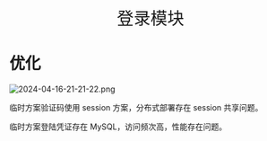 <p align="center">
   <a style="font-size:30px;"> 登录模块 </a>

</p>



# 优化

![2024-04-16-21-21-22.png](assets/2024-04-16-21-21-22.png)


临时方案验证码使用 session 方案，分布式部署存在 session 共享问题。

临时方案登陆凭证存在 MySQL，访问频次高，性能存在问题。